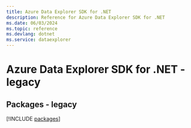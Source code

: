 ```yaml
---
title: Azure Data Explorer SDK for .NET
description: Reference for Azure Data Explorer SDK for .NET
ms.date: 06/03/2024
ms.topic: reference
ms.devlang: dotnet
ms.service: dataexplorer
---
```

# Azure Data Explorer SDK for .NET - legacy
## Packages - legacy
[!INCLUDE [packages](data-explorer-index.md)]